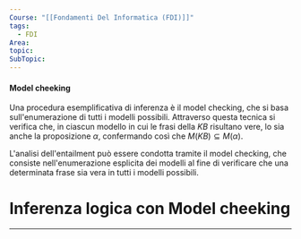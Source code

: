 ```yaml
---
Course: "[[Fondamenti Del Informatica (FDI)]]"
tags:
  - FDI
Area: 
topic: 
SubTopic:
---
```

#### Model cheeking
Una procedura esemplificativa di inferenza è il model checking, che si basa sull'enumerazione di tutti i modelli possibili. Attraverso questa tecnica si verifica che, in ciascun modello in cui le frasi della $KB$ risultano vere, lo sia anche la proposizione $\alpha$, confermando così che $M(KB) \subseteq M(\alpha)$.


L'analisi dell'entailment può essere condotta tramite il model checking, che consiste nell'enumerazione esplicita dei modelli al fine di verificare che una determinata frase sia vera in tutti i modelli possibili.
# Inferenza logica con Model cheeking
---